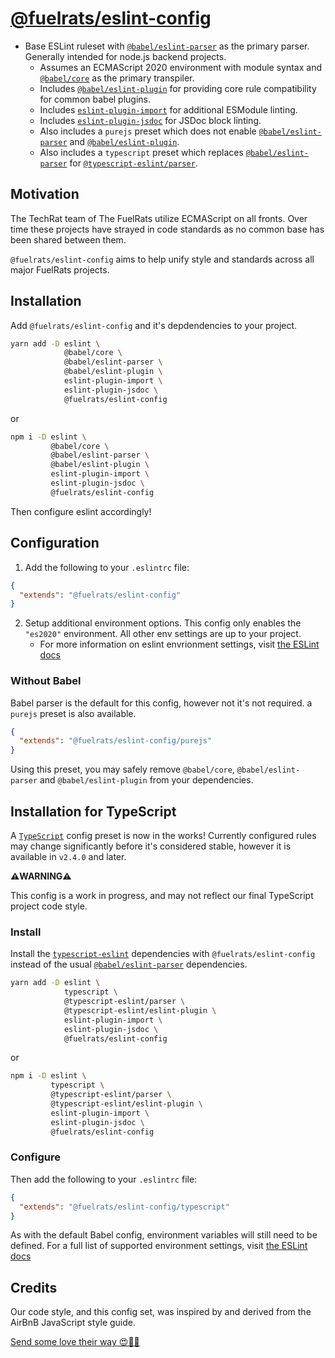 # [@fuelrats/eslint-config][eslint-config-fuelrats]

* Base ESLint ruleset with [`@babel/eslint-parser`][babel-eslint-parser] as the primary parser. Generally intended for node.js backend projects.
    * Assumes an ECMAScript 2020 environment with module syntax and [`@babel/core`][babel] as the primary transpiler.
    * Includes [`@babel/eslint-plugin`][babel-eslint-plugin] for providing core rule compatibility for common babel plugins.
    * Includes [`eslint-plugin-import`][eslint-plugin-import] for additional ESModule linting.
    * Includes [`eslint-plugin-jsdoc`][eslint-plugin-jsdoc] for JSDoc block linting.
    * Also includes a `purejs` preset which does not enable [`@babel/eslint-parser`][babel-eslint-parser] and [`@babel/eslint-plugin`][babel-eslint-plugin].
    * Also includes a `typescript` preset which replaces [`@babel/eslint-parser`][babel-eslint-parser] for [`@typescript-eslint/parser`][typescript-eslint].




## Motivation

The TechRat team of The FuelRats utilize ECMAScript on all fronts. Over time these projects have strayed in code standards as no common base has been shared between them.

`@fuelrats/eslint-config` aims to help unify style and standards across all major FuelRats projects.






## Installation

Add `@fuelrats/eslint-config` and it's depdendencies to your project.

```bash
yarn add -D eslint \
            @babel/core \
            @babel/eslint-parser \
            @babel/eslint-plugin \
            eslint-plugin-import \
            eslint-plugin-jsdoc \
            @fuelrats/eslint-config
```

or

```bash
npm i -D eslint \
         @babel/core \
         @babel/eslint-parser \
         @babel/eslint-plugin \
         eslint-plugin-import \
         eslint-plugin-jsdoc \
         @fuelrats/eslint-config
```

Then configure eslint accordingly!

## Configuration

1. Add the following to your `.eslintrc` file:

```json
{
  "extends": "@fuelrats/eslint-config"
}
```

2. Setup additional environment options. This config only enables the `"es2020"` environment. All other env settings are up to your project.
    * For more information on eslint envrionment settings, visit [the ESLint docs][eslint-env]



### Without Babel
Babel parser is the default for this config, however not it's not required. a `purejs` preset is also available.

```json
{
  "extends": "@fuelrats/eslint-config/purejs"
}
```

Using this preset, you may safely remove `@babel/core`, `@babel/eslint-parser` and `@babel/eslint-plugin` from your dependencies.





## Installation for TypeScript

A [`TypeScript`][typescript] config preset is now in the works! Currently configured rules may change significantly before it's considered stable,
however it is available in `v2.4.0` and later.

**⚠️WARNING⚠️**

This config is a work in progress, and may not reflect our final TypeScript project code style.

### Install

Install the [`typescript-eslint`][typescript-eslint] dependencies with `@fuelrats/eslint-config` instead of the usual [`@babel/eslint-parser`][babel-eslint-parser] dependencies.

```bash
yarn add -D eslint \
            typescript \
            @typescript-eslint/parser \
            @typescript-eslint/eslint-plugin \
            eslint-plugin-import \
            eslint-plugin-jsdoc \
            @fuelrats/eslint-config
```

or

```bash
npm i -D eslint \
         typescript \
         @typescript-eslint/parser \
         @typescript-eslint/eslint-plugin \
         eslint-plugin-import \
         eslint-plugin-jsdoc \
         @fuelrats/eslint-config
```

### Configure

Then add the following to your `.eslintrc` file:

```json
{
  "extends": "@fuelrats/eslint-config/typescript"
}
```

As with the default Babel config, environment variables will still need to be defined. For a full list of supported environment settings, visit [the ESLint docs][eslint-env]



## Credits
Our code style, and this config set, was inspired by and derived from the AirBnB JavaScript style guide.

[Send some love their way 😍🎉🎊][airbnb]





[airbnb]: https://github.com/airbnb/javascript
[babel]: https://babeljs.io/
[typescript]: https://www.typescriptlang.org
[typescript-eslint]: https://typescript-eslint.io
[babel-eslint-parser]: https://www.npmjs.com/package/@babel/eslint-parser
[babel-eslint-plugin]: https://www.npmjs.com/package/@babel/eslint-plugin
[eslint-env]: https://eslint.org/docs/user-guide/configuring/language-options#specifying-environments
[eslint-config-fuelrats]: https://www.npmjs.com/package/@fuelrats/eslint-config
[eslint-plugin-fuelrats]: https://www.npmjs.com/package/@fuelrats/eslint-plugin
[eslint-plugin-import]: https://www.npmjs.com/package/eslint-plugin-import
[eslint-plugin-jsdoc]: https://www.npmjs.com/package/eslint-plugin-jsdoc
